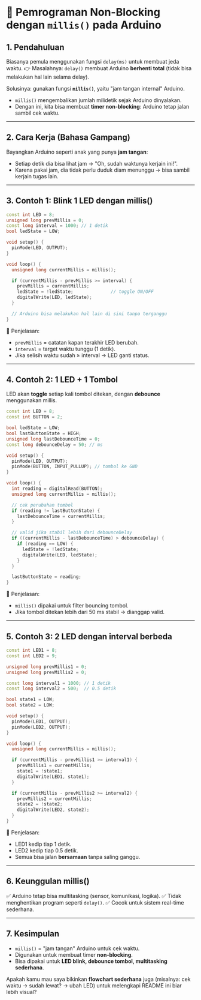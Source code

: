 # 📘 Pemrograman Non-Blocking dengan `millis()` pada Arduino

## 1. Pendahuluan

Biasanya pemula menggunakan fungsi `delay(ms)` untuk membuat jeda waktu.
👉 Masalahnya: `delay()` membuat Arduino **berhenti total** (tidak bisa melakukan hal lain selama delay).

Solusinya: gunakan fungsi **`millis()`**, yaitu "jam tangan internal" Arduino.

* `millis()` mengembalikan jumlah milidetik sejak Arduino dinyalakan.
* Dengan ini, kita bisa membuat **timer non-blocking**: Arduino tetap jalan sambil cek waktu.

---

## 2. Cara Kerja (Bahasa Gampang)

Bayangkan Arduino seperti anak yang punya **jam tangan**:

* Setiap detik dia bisa lihat jam → "Oh, sudah waktunya kerjain ini!".
* Karena pakai jam, dia tidak perlu duduk diam menunggu → bisa sambil kerjain tugas lain.

---

## 3. Contoh 1: Blink 1 LED dengan millis()

```cpp
const int LED = 8;
unsigned long prevMillis = 0;
const long interval = 1000; // 1 detik
bool ledState = LOW;

void setup() {
  pinMode(LED, OUTPUT);
}

void loop() {
  unsigned long currentMillis = millis();

  if (currentMillis - prevMillis >= interval) {
    prevMillis = currentMillis;
    ledState = !ledState;              // toggle ON/OFF
    digitalWrite(LED, ledState);
  }

  // Arduino bisa melakukan hal lain di sini tanpa terganggu
}
```

📌 Penjelasan:

* `prevMillis` = catatan kapan terakhir LED berubah.
* `interval` = target waktu tunggu (1 detik).
* Jika selisih waktu sudah ≥ interval → LED ganti status.

---

## 4. Contoh 2: 1 LED + 1 Tombol

LED akan **toggle** setiap kali tombol ditekan, dengan **debounce** menggunakan millis.

```cpp
const int LED = 8;
const int BUTTON = 2;

bool ledState = LOW;
bool lastButtonState = HIGH;
unsigned long lastDebounceTime = 0;
const long debounceDelay = 50; // ms

void setup() {
  pinMode(LED, OUTPUT);
  pinMode(BUTTON, INPUT_PULLUP); // tombol ke GND
}

void loop() {
  int reading = digitalRead(BUTTON);
  unsigned long currentMillis = millis();

  // cek perubahan tombol
  if (reading != lastButtonState) {
    lastDebounceTime = currentMillis;
  }

  // valid jika stabil lebih dari debounceDelay
  if ((currentMillis - lastDebounceTime) > debounceDelay) {
    if (reading == LOW) {
      ledState = !ledState;
      digitalWrite(LED, ledState);
    }
  }

  lastButtonState = reading;
}
```

📌 Penjelasan:

* `millis()` dipakai untuk filter bouncing tombol.
* Jika tombol ditekan lebih dari 50 ms stabil → dianggap valid.

---

## 5. Contoh 3: 2 LED dengan interval berbeda

```cpp
const int LED1 = 8;
const int LED2 = 9;

unsigned long prevMillis1 = 0;
unsigned long prevMillis2 = 0;

const long interval1 = 1000; // 1 detik
const long interval2 = 500;  // 0.5 detik

bool state1 = LOW;
bool state2 = LOW;

void setup() {
  pinMode(LED1, OUTPUT);
  pinMode(LED2, OUTPUT);
}

void loop() {
  unsigned long currentMillis = millis();

  if (currentMillis - prevMillis1 >= interval1) {
    prevMillis1 = currentMillis;
    state1 = !state1;
    digitalWrite(LED1, state1);
  }

  if (currentMillis - prevMillis2 >= interval2) {
    prevMillis2 = currentMillis;
    state2 = !state2;
    digitalWrite(LED2, state2);
  }
}
```

📌 Penjelasan:

* LED1 kedip tiap 1 detik.
* LED2 kedip tiap 0.5 detik.
* Semua bisa jalan **bersamaan** tanpa saling ganggu.

---

## 6. Keunggulan millis()

✅ Arduino tetap bisa multitasking (sensor, komunikasi, logika).
✅ Tidak menghentikan program seperti `delay()`.
✅ Cocok untuk sistem real-time sederhana.

---

## 7. Kesimpulan

* `millis()` = "jam tangan" Arduino untuk cek waktu.
* Digunakan untuk membuat timer **non-blocking**.
* Bisa dipakai untuk **LED blink, debounce tombol, multitasking sederhana**.

Apakah kamu mau saya bikinkan **flowchart sederhana** juga (misalnya: cek waktu → sudah lewat? → ubah LED) untuk melengkapi README ini biar lebih visual?
